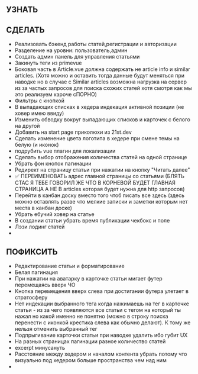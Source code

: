 ## УЗНАТЬ

## СДЕЛАТЬ
- Реализовать бэкенд работы статей,регистрации и авторизации
- Разделение на уровни: пользователь,админ
- Создать админ панель для управления статьями
- Закинуть теги из primevue
- Боковая часть в Article.vue должна содержать не article info и similar articles. (Хотя можно и оставить тогда данные будут меняться при наводке но в случае с Similar articles возможна нагрузка на сервер из за частых запросов для поиска схожих статей хотя смотря как мы это реализуем кароче сПОРНО)
- Фильтры с кнопкой
- В выпадающих списках в хедера индекация активной позиции (не ховер имею ввиду)
- Изменить обводку вокруг выпадающих списков и карточек с белого на другой
- Добавить на start page приколюхи из 21st.dev
- Сделать изменение цвета логотипа в хедере при смене темы на белую (и иконок)
- подрубить vue плагин для локализации
- Сделать выбор отображения количества статей на одной странице
- Убрать фон кнопок пагинации
- Редирект на страницу статьи при нажатии на кнопку "Читать далее"
- ✅ ПЕРЕИМЕНОВАТЬ адрес главной страницы со статьями (БЛЯТЬ СТАС Я ТЕБЕ ГОВОРИЛ ЖЕ ЧТО В КОРНЕВОЙ БУДЕТ ГЛАВНАЯ СТРАНИЦА А НЕ В articles которая будет нужна для http запросов)
- Перейти в канбан доску вместо того чтоб писать все здесь (здесь можно оставлять разве что мелкие записки и заметки которым нет места в канбан доске)
- Убрать ебучий ховер на статье
- В создании статьи убрать время публикации чекбокс и поле
- Лэзи лодинг статей
- 

## ПОФИКСИТЬ
- Редактирование статьи и форматирование
- Белая пагинация
- При нажатии на аватарку в карточке статьи мигает футер перемещаясь вверх ЧО
- Кнопка перемещения вверх слева при достигании футера улетает в стратосферу
- Нет индекации выбранного тега когда нажимаешь на тег в карточке статьи - из за чего появляются все статьи с тегом на который ты нажал но какой именно не понятно (можно в строку поиска перенести с иконкой крестика слева как обычно делают). К тому же нельзя отменить выбранный тег
- Подпрыгивание карточки статьи при наводке удалить ибо губит UX
- На разных страницах пагинации разное количество статей
- excerpt минусануть
- Расстояние между хедером и началом контента убрать потому что визуально под хедером больше пространства чем над ним
- 
